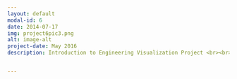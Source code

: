 ```yaml
---
layout: default
modal-id: 6
date: 2014-07-17
img: project6pic3.png
alt: image-alt
project-date: May 2016
description: Introduction to Engineering Visualization Project <br><br>For this project, I worked on a team of five to model a complex machine. The team decided to create a newly imagined Wall-E in Solidworks. Thus, the team decided to repurpose Wall-E into a robot that would be responsible for collecting samples on the moon. I was responsible for creating the robot’s arms. I had to ensure that the arms would retract and have enough allowance to be able to put items into the storage located in its body.<br><br>Below are pictures of the final result. The first picture shows all of the individual parts I designed for the arm assembly. <br><br><img src="img/portfolio/project6pic1.png" class="img-responsive img-centered">The second picture shows the parts I designed assembled into Wall-E's arm. I was also responsible for assembling everyone's parts together into the final model.<br><br><img src="img/portfolio/project6pic2.png" class="img-responsive img-centered">The final picture shows a rendering of everyone's parts in one assembly.<br><br><img src="img/portfolio/project6pic3.png" class="img-responsive img-centered">


---
```

